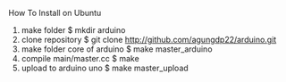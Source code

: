 How To Install on Ubuntu
1. make folder
 $ mkdir arduino
2. clone repository
 $ git clone http://github.com/agungdp22/arduino.git
3. make folder core of arduino
 $ make master_arduino
4. compile main/master.cc 
 $ make
5. upload to arduino uno
 $ make master_upload
